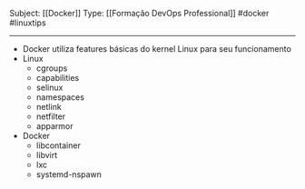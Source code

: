 Subject: [[Docker]] 
Type: [[Formação DevOps Professional]]  #docker #linuxtips 

----
-  Docker utiliza features básicas do kernel Linux para seu funcionamento
- Linux
	- cgroups
	- capabilities
	- selinux
	- namespaces
	- netlink
	- netfilter
	- apparmor
- Docker
	- libcontainer
	- libvirt
	- lxc
	- systemd-nspawn